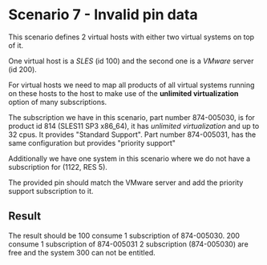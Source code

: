 Scenario 7 - Invalid pin data
=============================

This scenario defines 2 virtual hosts with either
two virtual systems on top of it.

One virtual host is a *SLES* (id 100) and the second one
is a *VMware* server (id 200).

For virtual hosts we need to map all products of all virtual
systems running on these hosts to the host to make use of
the **unlimited virtualization** option of many subscriptions.

The subscription we have in this scenario, part number
874-005030, is for product id 814 (SLES11 SP3 x86_64),
it has *unlimited virtualization* and up to 32 cpus. It
provides "Standard Support".
Part number 874-005031, has the same configuration but
provides "priority support"

Additionally we have one system in this scenario where we do
not have a subscription for (1122, RES 5).

The provided pin should match the VMware server and add the priority
support subscription to it.

Result
------

The result should be 100 consume 1 subscription of 874-005030.
200 consume 1 subscription of 874-005031
2 subscription (874-005030) are free and the system 300 can not be entitled.

